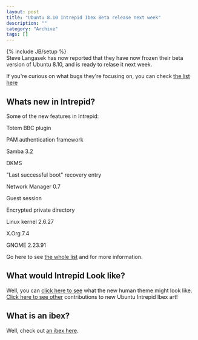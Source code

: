 ```yaml
--- 
layout: post 
title: "Ubuntu 8.10 Intrepid Ibex Beta release next week"
description: ""
category: "Archive"
tags: []
---
```

{% include JB/setup %}  
Steve Langasek has now reported that they have now frozen their beta version of Ubuntu 8.10, and is ready to relase it next week. 



If you're curious on what bugs they're focusing on, you can check <a href="https://bugs.launchpad.net/ubuntu/intrepid/+bugs?field.milestone=1325">the list here</a>



## Whats new in Intrepid?

Some of the new features in Intrepid:



Totem BBC plugin

PAM authentication framework

Samba 3.2

DKMS

"Last successful boot" recovery entry

Network Manager 0.7

Guest session

Encrypted private directory

Linux kernel 2.6.27

X.Org 7.4

GNOME 2.23.91



Go here to see <a href="https://wiki.ubuntu.com/IntrepidIbex/TechnicalOverview">the whole list</a> and for more information.



## What would Intrepid Look like?

Well, you can <a href="https://wiki.ubuntu.com/Artwork/Incoming/Intrepid/Intrepid_Ibex_Icons_-_Art_Team">click here to see</a> what the new human theme might look like. <a href="https://wiki.ubuntu.com/Artwork">Click here to see other</a> contributions to new Ubuntu Intrepid Ibex art!



## What is an ibex?

Well, check out <a href="http://phun-ky.net/2008/04/where_have-i-been-intrepid-ibex-is-ubuntu-8.10">an ibex here</a>.



